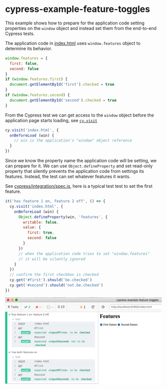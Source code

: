 # cypress-example-feature-toggles

This example shows how to prepare for the application code setting properties on the `window` object and instead set them from the end-to-end Cypress tests.

The application code in [index.html](index.html) uses `window.features` object to determine its behavior.

```js
window.features = {
  first: false,
  second: false
}
if (window.features.first) {
  document.getElementById('first').checked = true
}
if (window.features.second) {
  document.getElementById('second').checked = true
}
```

From the Cypress test we can get access to the `window` object before the application page starts loading, see [`cy.visit`](https://on.cypress.io/visit)

```js
cy.visit('index.html', {
  onBeforeLoad (win) {
    // win is the application's "window" object reference
  }
})
```

Since we know the property name the application code will be setting, we can prepare for it. We can use `Object.defineProperty` and set read-only property that silently prevents the application code from settings its features. Instead, the test can set whatever features it wants.

See [cypress/integration/spec.js](cypress/integration/spec.js), here is a typical test test to set the first feature.

```js
it('has feature 1 on, feature 2 off', () => {
  cy.visit('index.html', {
    onBeforeLoad (win) {
      Object.defineProperty(win, 'features', {
        writable: false,
        value: {
          first: true,
          second: false
        }
      })
      // when the application code tries to set "window.features"
      // it will be silently ignored
    }
  })
  // confirm the first checkbox is checked
  cy.get('#first').should('be.checked')
  cy.get('#second').should('not.be.checked')
})
```

![Tests](images/features.png)
